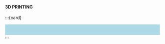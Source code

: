 #### 3D PRINTING
:::{card}
<div class="admonition note" name="html-admonition" style="background: lightblue; padding: 10px">
<p class="title"> </p>

</div>
:::